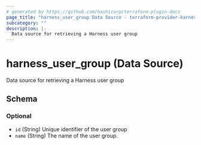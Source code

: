```yaml
---
# generated by https://github.com/hashicorp/terraform-plugin-docs
page_title: "harness_user_group Data Source - terraform-provider-harness"
subcategory: ""
description: |-
  Data source for retrieving a Harness user group
---
```


# harness_user_group (Data Source)

Data source for retrieving a Harness user group



<!-- schema generated by tfplugindocs -->
## Schema

### Optional

- `id` (String) Unique identifier of the user group
- `name` (String) The name of the user group.



